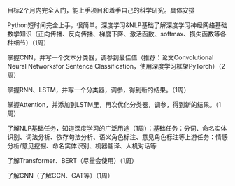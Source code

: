 目标2个月内完全入门，能上手项目和着手自己的科学研究。具体安排

Python短时间完全上手，很简单。深度学习&NLP基础了解深度学习神经网络基础数学知识（正向传播、反向传播、梯度下降、激活函数、softmax、损失函数等各种细节）（1周）

掌握CNN，并写一个文本分类器，调参到最佳值（推荐：论文Convolutional Neural Networksfor Sentence Classification，使用深度学习框架PyTorch）（2周）

掌握RNN、LSTM，并写一个分类器，调参，得到新的结果。（1周）

掌握Attention，并添加到LSTM里，再次优化分类器，调参，得到新的结果。（1周）

了解NLP基础任务，知道深度学习的广泛用途（1周）：基础任务：分词、命名实体识别、词法分析、依存句法分析、语义角色标注、意见角色标注等上游任务：情感分析/意见挖掘、命名实体识别、机器翻译、人机对话等

了解Transformer、BERT（尽量会使用）（1周）

了解GNN（了解GCN、GAT等）（1周）
